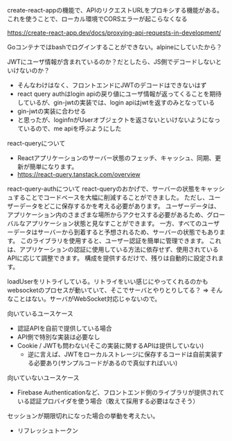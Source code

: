 create-react-appの機能で、APIのリクエストURLをプロキシする機能がある。これを使うことで、ローカル環境でCORSエラーが起こらなくなる

https://create-react-app.dev/docs/proxying-api-requests-in-development/

Goコンテナではbashでログインすることができない。alpineにしていたから？

JWTにユーザ情報が含まれているのか？だとしたら、JS側でデコードしないといけないのか？
 - そんなわけはなく、フロントエンドにJWTのデコードはできないはず
 - react query authはlogin apiの戻り値にユーザ情報が返ってくることを期待しているが、gin-jwtの実装では、login apiはjwtを返すのみとなっている
 - gin-jwtの実装に合わせる
 - と思ったが、loginfnがUserオブジェクトを返さないといけないようになっているので、me apiを呼ぶようにした

react-queryについて
 - Reactアプリケーションのサーバー状態のフェッチ、キャッシュ、同期、更新が簡単になります。
 - https://react-query.tanstack.com/overview

react-query-authについて
react-queryのおかげで、サーバーの状態をキャッシュすることでコードベースを大幅に削減することができました。
ただし、ユーザーデータをどこに保存するかを考える必要があります。
ユーザーデータは、アプリケーション内のさまざまな場所からアクセスする必要があるため、グローバルなアプリケーション状態と見なすことができます。
一方、すべてのユーザーデータはサーバーから到着すると予想されるため、サーバーの状態でもあります。
このライブラリを使用すると、ユーザー認証を簡単に管理できます。
これは、アプリケーションの認証に使用している方法に依存せず、使用されているAPIに応じて調整できます。
構成を提供するだけで、残りは自動的に設定されます。

loadUserをリトライしている。リトライをいい感じにやってくれるのかも
websocketのプロセスが動いていて、そこでサーバとやりとりしてる？ => そんなことはない。サーバがWebSocket対応じゃないので。

向いているユースケース
 - 認証APIを自前で提供している場合
 - API側で特別な実装は必要なし
 - Cookie / JWTも問わない(そこの実装に関するAPIは提供していない)
   - 逆に言えば、JWTをローカルストレージに保存するコードは自前実装する必要あり(サンプルコードがあるので真似すればいい)

向いていないユースケース
 - Firebase Authenticationなど、フロントエンド側のライブラリが提供されている認証プロバイダを使う場合（敢えて採用する必要はなさそう）

セッションが期限切れになった場合の挙動を考えたい。
 - リフレッシュトークン
